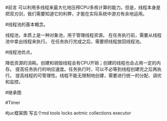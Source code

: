 #前言
可以利用多线程来最大化地压榨CPU多核计算的能力。但是，线程本身是把双刃剑，我们需要知道它的利弊，才能在实际系统中游刃有余地运用。

#线程池的基本概念。

线程池，本质上是一种对象池，用于管理线程资源。
在任务执行前，需要从线程池中拿出线程来执行。
在任务执行完成之后，需要把线程放回线程池。

#线程池优点。

降低资源的消耗。创建和销毁线程会有CPU开销；创建的线程也会占用一定的内存。
提高任务执行的响应速度。任务执行时，可以不必等到线程创建完之后再执行。
提高线程的可管理性。线程不能无限制地创建，需要进行统一的分配、调优和监控。

#继承图

#Timer

#juc框架图 写五个md
tools locks aotmic collections executor